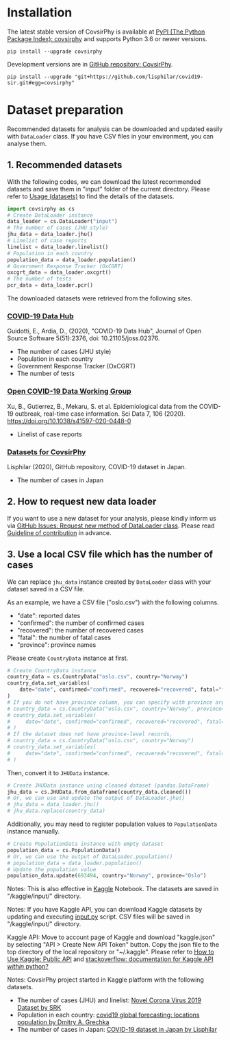 # Installation
The latest stable version of CovsirPhy is available at [PyPI (The Python Package Index): covsirphy](https://pypi.org/project/covsirphy/) and supports Python 3.6 or newer versions.

```
pip install --upgrade covsirphy
```

Development versions are in [GitHub repository: CovsirPhy](https://github.com/lisphilar/covid19-sir).

```
pip install --upgrade "git+https://github.com/lisphilar/covid19-sir.git#egg=covsirphy"
```

# Dataset preparation
Recommended datasets for analysis can be downloaded and updated easily with `DataLoader` class. If you have CSV files in your environment, you can analyse them.

## 1. Recommended datasets
With the following codes,  we can download the latest recommended datasets and save them in "input" folder of the current directory. Please refer to [Usage (datasets)](https://lisphilar.github.io/covid19-sir/usage_dataset.html) to find the details of the datasets.

```Python
import covsirphy as cs
# Create DataLoader instance
data_loader = cs.DataLoader("input")
# The number of cases (JHU style)
jhu_data = data_loader.jhu()
# Linelist of case reports
linelist = data_loader.linelist()
# Population in each country
population_data = data_loader.population()
# Government Response Tracker (OxCGRT)
oxcgrt_data = data_loader.oxcgrt()
# The number of tests
pcr_data = data_loader.pcr()
```

The downloaded datasets were retrieved from the following sites.

### [COVID-19 Data Hub](https://covid19datahub.io/)
Guidotti, E., Ardia, D., (2020), "COVID-19 Data Hub", Journal of Open Source Software 5(51):2376, doi: 10.21105/joss.02376.

- The number of cases (JHU style)
- Population in each country
- Government Response Tracker (OxCGRT)
- The number of tests

### [Open COVID-19 Data Working Group](https://github.com/beoutbreakprepared/nCoV2019)
Xu, B., Gutierrez, B., Mekaru, S. et al. Epidemiological data from the COVID-19 outbreak, real-time case information. Sci Data 7, 106 (2020). https://doi.org/10.1038/s41597-020-0448-0

- Linelist of case reports

### [Datasets for CovsirPhy](https://github.com/lisphilar/covid19-sir/tree/master/data)
Lisphilar (2020), GitHub repository, COVID-19 dataset in Japan.  

- The number of cases in Japan

## 2. How to request new data loader
If you want to use a new dataset for your analysis, please kindly inform us via [GitHub Issues: Request new method of DataLoader class](https://github.com/lisphilar/covid19-sir/issues/new/?template=request-new-method-of-dataloader-class.md). Please read [Guideline of contribution](https://lisphilar.github.io/covid19-sir/CONTRIBUTING.html) in advance.

## 3. Use a local CSV file which has the number of cases
We can replace `jhu_data` instance created by `DataLoader` class with your dataset saved in a CSV file.

As an example, we have a CSV file ("oslo.csv") with the following columns.

- "date": reported dates
- "confirmed": the number of confirmed cases
- "recovered": the number of recovered cases
- "fatal": the number of fatal cases
- "province": province names

Please create `CountryData` instance at first.

```Python
# Create CountryData instance
country_data = cs.CountryData("oslo.csv", country="Norway")
country_data.set_variables(
    date="date", confirmed="confirmed", recovered="recovered", fatal="fatal", province="province",
)
# If you do not have province column, you can specify with province argument
# country_data = cs.CountryData("oslo.csv", country="Norway", province="Oslo")
# country_data.set_variables(
#     date="date", confirmed="confirmed", recovered="recovered", fatal="fatal",
# )
# If the dataset does not have province-level records,
# country_data = cs.CountryData("oslo.csv", country="Norway")
# country_data.set_variables(
#     date="date", confirmed="confirmed", recovered="recovered", fatal="fatal",
# )
```

Then, convert it to `JHUData` instance.

```Python
# Create JHUData instance using cleaned dataset (pandas.DataFrame)
jhu_data = cs.JHUData.from_dataframe(country_data.cleaned())
# Or, we can use and update the output of DataLoader.jhu()
# jhu_data = data_loader.jhu()
# jhu_data.replace(country_data)
```

Additionally, you may need to register population values to `PopulationData` instance manually.

```Python
# Create PopulationData instance with empty dataset
population_data = cs.PopulationData()
# Or, we can use the output of DataLoader.population()
# population_data = data_loader.population()
# Update the population value
population_data.update(693494, country="Norway", province="Oslo")
```

Notes:
This is also effective in [Kaggle](https://www.kaggle.com/) Notebook. The datasets are saved in "/kaggle/input/" directory.

Notes:
If you have Kaggle API, you can download Kaggle datasets by updating and executing [input.py](https://github.com/lisphilar/covid19-sir/blob/master/input.py) script. CSV files will be saved in "/kaggle/input/" directory.

Kaggle API: Move to account page of Kaggle and download "kaggle.json" by selecting "API > Create New API Token" button. Copy the json file to the top directory of the local repository or "~/.kaggle". Please refer to [How to Use Kaggle: Public API](https://www.kaggle.com/docs/api) and [stackoverflow: documentation for Kaggle API *within* python?](https://stackoverflow.com/questions/55934733/documentation-for-kaggle-api-within-python#:~:text=Here%20are%20the%20steps%20involved%20in%20using%20the%20Kaggle%20API%20from%20Python.&text=Go%20to%20your%20Kaggle%20account,json%20will%20be%20downloaded)

Notes:
CovsirPhy project started in Kaggle platform with the following datasets.

- The number of cases (JHU) and linelist: [Novel Corona Virus 2019 Dataset by SRK](https://www.kaggle.com/sudalairajkumar/novel-corona-virus-2019-dataset)
- Population in each country:  [covid19 global forecasting: locations population by Dmitry A. Grechka](https://www.kaggle.com/dgrechka/covid19-global-forecasting-locations-population)
- The number of cases in Japan: [COVID-19 dataset in Japan by Lisphilar](https://www.kaggle.com/lisphilar/covid19-dataset-in-japan)

